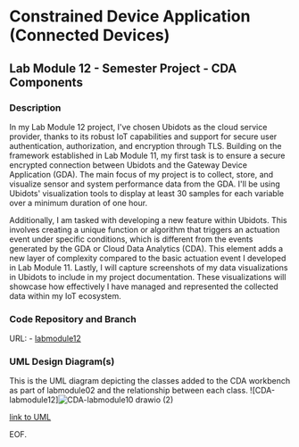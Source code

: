 # Constrained Device Application (Connected Devices)

## Lab Module 12 - Semester Project - CDA Components

### Description

In my Lab Module 12 project, I've chosen Ubidots as the cloud service provider, thanks to its robust IoT capabilities and support for secure user authentication, authorization, and encryption through TLS. Building on the framework established in Lab Module 11, my first task is to ensure a secure encrypted connection between Ubidots and the Gateway Device Application (GDA). The main focus of my project is to collect, store, and visualize sensor and system performance data from the GDA. I'll be using Ubidots' visualization tools to display at least 30 samples for each variable over a minimum duration of one hour.

Additionally, I am tasked with developing a new feature within Ubidots. This involves creating a unique function or algorithm that triggers an actuation event under specific conditions, which is different from the events generated by the GDA or Cloud Data Analytics (CDA). This element adds a new layer of complexity compared to the basic actuation event I developed in Lab Module 11. Lastly, I will capture screenshots of my data visualizations in Ubidots to include in my project documentation. These visualizations will showcase how effectively I have managed and represented the collected data within my IoT ecosystem.

### Code Repository and Branch

URL: - [labmodule12](https://github.com/mondalso/piot-python-components/tree/labmodule12)


### UML Design Diagram(s)

This is the UML diagram depicting the classes added to the CDA workbench as part of labmodule02 and the relationship between each class.
![CDA-labmodule12]![CDA-labmodule10 drawio (2)](https://github.com/mondalso/images/assets/124481330/ef077379-834d-4a40-8024-daff826a897e)

[link to UML](https://github.com/mondalso/images/blob/main/GDA-labmodule11.drawio%20(1).png)


EOF.
